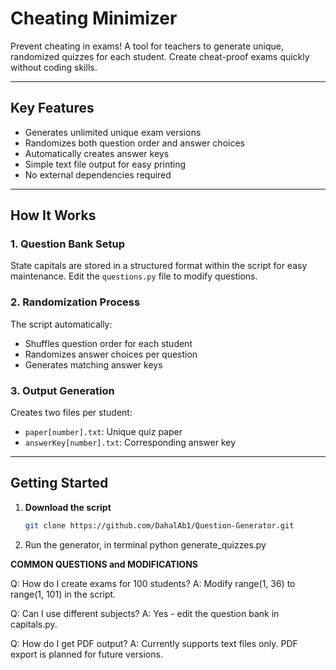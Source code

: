 # Cheating Minimizer

Prevent cheating in exams! A tool for teachers to generate unique, randomized quizzes for each student. Create cheat-proof exams quickly without coding skills.

---

## Key Features
- Generates unlimited unique exam versions
- Randomizes both question order and answer choices
- Automatically creates answer keys
- Simple text file output for easy printing
- No external dependencies required

---

## How It Works

### 1. Question Bank Setup 
State capitals are stored in a structured format within the script for easy maintenance. Edit the `questions.py` file to modify questions.

### 2. Randomization Process
The script automatically:
- Shuffles question order for each student
- Randomizes answer choices per question
- Generates matching answer keys

### 3. Output Generation
Creates two files per student:
- `paper[number].txt`: Unique quiz paper
- `answerKey[number].txt`: Corresponding answer key

---

## Getting Started

1. **Download the script**
   ```bash
   git clone https://github.com/DahalAb1/Question-Generator.git

2. Run the generator, in terminal
   python generate_quizzes.py

**COMMON QUESTIONS and MODIFICATIONS**

Q: How do I create exams for 100 students?
A: Modify range(1, 36) to range(1, 101) in the script.

Q: Can I use different subjects?
A: Yes - edit the question bank in capitals.py.

Q: How do I get PDF output?
A: Currently supports text files only. PDF export is planned for future versions.

